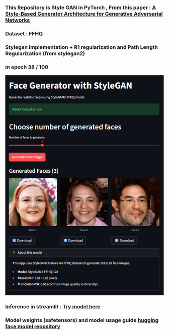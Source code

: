 ### This Repository is Style GAN in PyTorch , From this paper : [A Style-Based Generator Architecture for Generative Adversarial Networks](https://arxiv.org/abs/1812.04948) 
### Dataset : FFHQ
### Stylegan implementation + R1 regularization and Path Length Regularization (from stylegan2)

### in epoch 38 / 100 
![image alt](https://github.com/HajarHAMDOUCH01/Face-Generator-StyleGAN-PyTorch/blob/da8800c8ff533c667298a0cd00b9df45fa1b9f72/streamlit_screen.png)

### Inference in streamlit : [Try model here](https://stylegan-face-generation.streamlit.app/)

### Model weights (safetensors) and model usage guide [hugging face model repository](https://huggingface.co/hajar001/stylegan2-ffhq-128)

